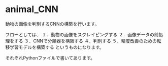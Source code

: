 # animal_CNN
動物の画像を判別するCNNの構築を行います。

フローとしては、
１．動物の画像をスクレイピングする
２．画像データの前処理をする
３．CNNで分類器を構築する
４．判別する
５．精度改善のための転移学習モデルを構築する
というものになります。

それぞれPythonファイルで書いてあります。
